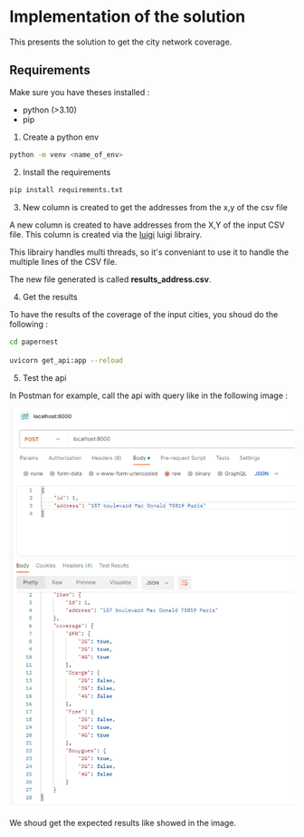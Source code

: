 # Implementation of the solution

This presents the solution to get the city network coverage.

## Requirements
Make sure you have theses installed :
- python (>3.10)
-  pip

1. Create a python env
```bash
python -m venv <name_of_env>
```

2. Install the requirements
```bash
pip install requirements.txt
```

3. New column is created to get the addresses from the x,y of the csv file

A new column is created to have addresses from the X,Y of the input CSV file. This column is created via the [luigi](https://github.com/spotify/luigi) luigi librairy.

This librairy handles multi threads, so it's conveniant to use it to handle the multiple lines of the CSV file.

The new file generated is called **results_address.csv**.

4. Get the results

To have the results of the coverage of the input cities, you shoud do the following :
```bash
cd papernest

uvicorn get_api:app --reload
```

5. Test the api

In Postman for example, call the api with query like in the following image : 

![image info](img/api_fastapi.png)

We shoud get the expected results like showed in the image.

